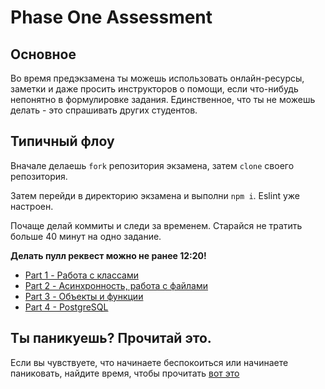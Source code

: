 # Phase One Assessment

## Основное

Во время предэкзамена ты можешь использовать онлайн-ресурсы, заметки и даже просить
инструкторов о помощи, если что-нибудь непонятно в формулировке задания.
Единственное, что ты не можешь делать - это спрашивать других студентов.

## Типичный флоу

Вначале делаешь `fork` репозитория экзамена, затем `clone` своего репозитория.

Затем перейди в директорию экзамена и выполни `npm i`. Eslint уже настроен.

Почаще делай коммиты и следи за временем. Старайся не тратить больше 40 минут на одно задание.

**Делать пулл реквест можно не ранее 12:20!**

- [Part 1 - Работа с классами](part-1/)
- [Part 2 - Асинхронность, работа с файлами](part-2/)
- [Part 3 - Объекты и функции](part-3/)
- [Part 4 - PostgreSQL](part-4/)

## Ты паникуешь? Прочитай это.

Если вы чувствуете, что начинаете беспокоиться или начинаете паниковать,
найдите время, чтобы прочитать [вот это](panic.md)
